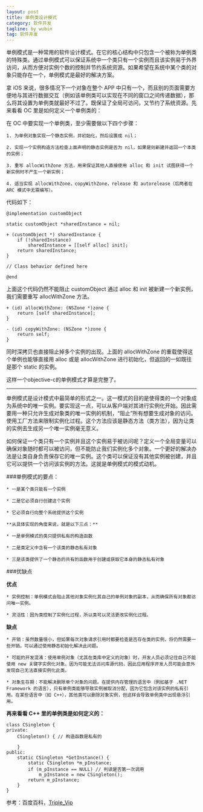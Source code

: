 ```yaml
---
layout: post
title: 单例类设计模式
category: 软件开发
tagline: by wubin
tag: 软件开发
---
```


单例模式是一种常用的软件设计模式。在它的核心结构中只包含一个被称为单例类的特殊类。通过单例模式可以保证系统中一个类只有一个实例而且该实例易于外界访问，从而方便对实例个数的控制并节约系统资源。如果希望在系统中某个类的对象只能存在一个，单例模式是最好的解决方案。

<!--more-->

拿 iOS 来说，很多情况下一个对象在整个 APP 中只有一个，而且别的页面需要方便地与其进行数据交互（例如该单例类可以实现在不同的窗口之间传递数据），那么将其设置为单例类就最好不过了。既保证了全局可访问，又节约了系统资源。先来看看 OC 里是如何定义一个单例类的：

在 OC 中要实现一个单例类，至少需要做以下四个步骤：

    1. 为单例对象实现一个静态实例，并初始化，然后设置成 nil；

    2. 实现一个实例构造方法检查上面声明的静态实例是否为 nil，如果是则新建并返回一个本类的实例；

    3. 重写 allocWithZone 方法，用来保证其他人直接使用 alloc 和 init 试图获得一个新实例时不产生一个新实例；

    4. 适当实现 allocWithZone，copyWithZone，release 和 autorelease（后两者在 ARC 模式中无需编写）。

代码如下：

    @implementation customObject

    static customObject *sharedInstance = nil;

    + (customObject *) sharedInstance {
        if (!sharedInstance)
            sharedInstance = [[self alloc] init];
        return sharedInstance;
    }

    // Class behavior defined here

    @end

上面这个代码仍然不能阻止 customObject 通过 alloc 和 init 被新建一个新实例，我们需要重写 allocWithZone 方法。

    + (id) allocWithZone: (NSZone *)zone {
        return [self sharedInstance];	
    }

    - (id) copyWithZone: (NSZone *)zone {
        return self;
    }

同时深拷贝也直接阻止掉多个实例的出现。上面的 allocWithZone 的重载使得这个单例也能够直接用 alloc 或是 allocWithZone 进行初始化，但返回的一如既往是那个 static 的实例。

这样一个objective-c的单例模式才算是完整了。

______________________________________________

单例模式是设计模式中最简单的形式之一。这一模式的目的是使得类的一个对象成为系统中的唯一实例。要实现这一点，可以从客户端对其进行实例化开始。因此需要用一种只允许生成对象类的唯一实例的机制，“阻止”所有想要生成对象的访问。使用工厂方法来限制实例化过程。这个方法应该是静态方法（类方法），因为让类的实例去生成另一个唯一实例毫无意义。

如何保证一个类只有一个实例并且这个实例易于被访问呢？定义一个全局变量可以确保对象随时都可以被访问，但不能防止我们实例化多个对象。一个更好的解决办法是让类自身负责保存它的唯一实例。这个类可以保证没有其他实例被创建，并且它可以提供一个访问该实例的方法。这就是单例模式的模式动机。

###单例模式的要点：

    * 一是某个类只能有一个实例

    * 二是它必须自行创建这个实例

    * 它必须自行向整个系统提供这个实例

    **从具体实现的角度来说，就是以下三点：**

    * 一是单例模式的类只提供私有的构造函数

    * 二是类定义中含有一个该类的静态私有对象

    * 三是该类提供了一个静态的共有的函数用于创建或获取它本身的静态私有对象

###优缺点

**优点**

    * 实例控制：单例模式会阻止其他对象实例化其自己的单例对象的副本，从而确保所有对象都访问唯一实例。

    * 灵活性：因为类控制了实例化过程，所以类可以灵活更改实例化过程。

**缺点**

    * 开销：虽然数量很小，但如果每次对象请求引用时都要检查是否存在类的实例，将仍然需要一些开销。可以通过使用静态初始化解决此问题。

    * 可能的开发混淆：使用单例对象（尤其在类库中定义的对象）时，开发人员必须记住自己不能使用 new 关键字实例化对象。因为可能无法访问库源代码，因此应用程序开发人员可能会意外发现自己无法直接实例化此类。

    * 对象生存期：不能解决删除单个对象的问题。在提供内存管理的语言中（例如基于 .NET Framework 的语言），只有单例类能够导致实例被取消分配，因为它包含对该实例的私有引用。在某些语言中（如 C++），其他类可以删除对象实例，但这样会导致单例类中出现悬浮引用。

**再来看看 C++ 里的单例类是如何定义的：**

    class CSingleton {
    private:
        CSingleton() { // 构造函数是私有的

        }
    public:
        static CSingleton *GetInstance() {
            static CSingleton *m_pInstance;
            if (m_pInstance == NULL) // 判读是否第一次调用
                m_pInstance = new CSingleton();
            return m_pInstance;
        }
    }

参考：百度百科，[Triple_Vip](http://blog.csdn.net/zhaopenghhhhhh/article/details/11768825)